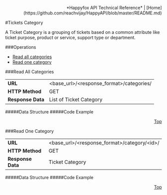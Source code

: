  <p align="right">*Happyfox API Technical Reference* | [Home](https://github.com/reachvijay/HappyAPI/blob/master/README.md)</p>

#Tickets Category

A Ticket Category is a grouping of tickets based on a common attribute like ticket purpose, product or service, support type or department.

<div id="operations"></div>
###Operations

* [Read all categories](#read-all-categories)
* [Read one category](#read-one-category)

###Read All Categories

<table><tr>
			<td>
				<b>URL</b>
			</td>
			<td>
				&lt;base_url&gt;/&lt;response_format&gt;/categories/
			</td>
		</tr>
		<tr>
			<td>
				<b>HTTP Method</b>
			</td>
			<td>
				GET
			</td>
		</tr>
		<tr>
			<td>
				<b>Response Data</b>
			</td>
			<td>
				List of Ticket
				Category
			</td>
		</tr>
	</table>

#####Data Structure
#####Code Example
<p align="right"><a href="#operations">Top</a></p>
###Read One Category

<table><tr>
			<td>
				<b>URL</b>
			</td>
			<td>
				&lt;base_url&gt;/&lt;response_format&gt;/category/&lt;id&gt;/
			</td>
		</tr>
		<tr>
			<td>
				<b>HTTP Method</b>
			</td>
			<td>
				GET
			</td>
		</tr>
		<tr>
			<td>
				<b>Response Data</b>
			</td>
			<td>
				Ticket
				Category
			</td>
		</tr>
	</table>

#####Data Structure
#####Code Example

<p align="right"><a href="#operations">Top</a></p>
